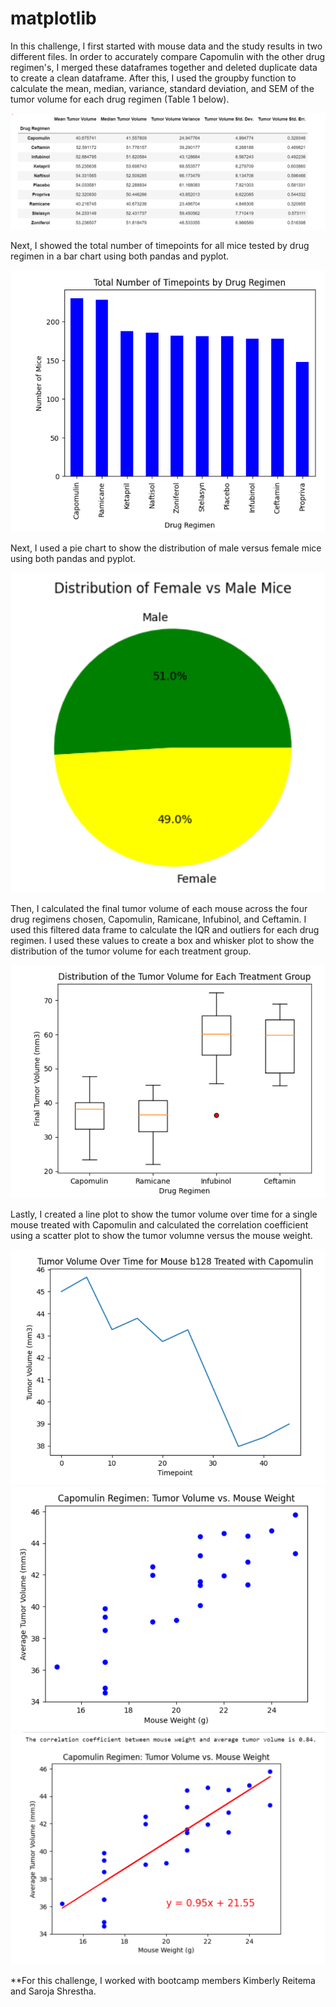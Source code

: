 # matplotlib
In this challenge, I first started with mouse data and the study results in two different files. In order to accurately compare Capomulin with the other drug regimen's, I merged these dataframes together and deleted duplicate data to create a clean dataframe. After this, I used the groupby function to calculate the mean, median, variance, standard deviation, and SEM of the tumor volume for each drug regimen (Table 1 below).

![Table 1](Table_1.png)

Next, I showed the total number of timepoints for all mice tested by drug regimen in a bar chart using both pandas and pyplot.

![Bar Chart](Bar_Chart.png)

Next, I used a pie chart to show the distribution of male versus female mice using both pandas and pyplot.

![Pie Chart](Pie_Chart.png)

Then, I calculated the final tumor volume of each mouse across the four drug regimens chosen, Capomulin, Ramicane, Infubinol, and Ceftamin. I used this filtered data frame to calculate the IQR and outliers for each drug regimen. I used these values to create a box and whisker plot to show the distribution of the tumor volume for each treatment group.

![Box & Whisker Plot](Box_Whisker_Plot.png)

Lastly, I created a line plot to show the tumor volume over time for a single mouse treated with Capomulin and calculated the correlation coefficient using a scatter plot to show the tumor volumne versus the mouse weight.

![Line Plot](Line_Plot.png)
![Scatter Plot](Scatter_Plot.png)
![Linear Regression](Linear_Regression.png)

**For this challenge, I worked with bootcamp members Kimberly Reitema and Saroja Shrestha.
